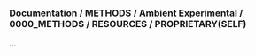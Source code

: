 ### Documentation / METHODS / Ambient Experimental / 0000_METHODS / RESOURCES / PROPRIETARY(SELF)
...
